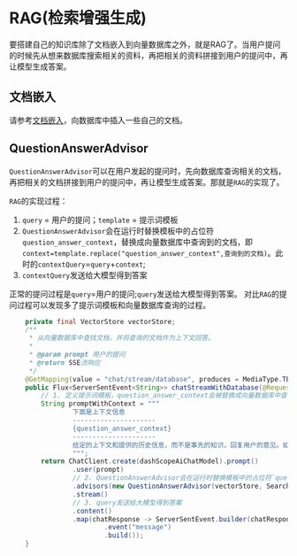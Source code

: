 # RAG(检索增强生成)

要搭建自己的知识库除了文档嵌入到向量数据库之外，就是RAG了。当用户提问的时候先从想来数据库搜索相关的资料，再把相关的资料拼接到用户的提问中，再让模型生成答案。

## 文档嵌入

请参考[文档嵌入](../vector-database/README.md/#文档嵌入)，向数据库中插入一些自己的文档。

## QuestionAnswerAdvisor

`QuestionAnswerAdvisor`可以在用户发起的提问时，先向数据库查询相关的文档，再把相关的文档拼接到用户的提问中，再让模型生成答案。那就是`RAG`的实现了。

`RAG`的实现过程：

1. `query` = 用户的提问；`template` = 提示词模板
2. `QuestionAnswerAdvisor`会在运行时替换模板中的占位符`question_answer_context`，替换成向量数据库中查询到的文档，即`context=template.replace("question_answer_context",查询到的文档)`。此时的`contextQuery`=`query`+`context`;
3. `contextQuery`发送给大模型得到答案

正常的提问过程是`query`=用户的提问;`query`发送给大模型得到答案。
对比`RAG`的提问过程可以发现多了提示词模板和向量数据库查询的过程。

```java
    private final VectorStore vectorStore;
    /**
     * 从向量数据库中查找文档，并将查询的文档作为上下文回答。
     *
     * @param prompt 用户的提问
     * @return SSE流响应
     */
    @GetMapping(value = "chat/stream/database", produces = MediaType.TEXT_EVENT_STREAM_VALUE)
    public Flux<ServerSentEvent<String>> chatStreamWithDatabase(@RequestParam String prompt) {
        // 1. 定义提示词模板，question_answer_context会被替换成向量数据库中查询到的文档。
        String promptWithContext = """
                下面是上下文信息
                ---------------------
                {question_answer_context}
                ---------------------
                给定的上下文和提供的历史信息，而不是事先的知识，回复用户的意见。如果答案不在上下文中，告诉用户你不能回答这个问题。
                """;
        return ChatClient.create(dashScopeAiChatModel).prompt()
                .user(prompt)
                // 2. QuestionAnswerAdvisor会在运行时替换模板中的占位符`question_answer_context`，替换成向量数据库中查询到的文档。此时的query=用户的提问+替换完的提示词模板;
                .advisors(new QuestionAnswerAdvisor(vectorStore, SearchRequest.defaults(), promptWithContext))
                .stream()
                // 3. query发送给大模型得到答案
                .content()
                .map(chatResponse -> ServerSentEvent.builder(chatResponse)
                        .event("message")
                        .build());
    }

```
